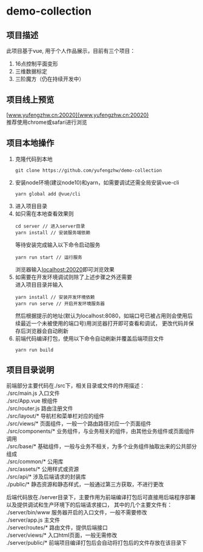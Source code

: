# demo-collection

## 项目描述
此项目基于vue, 用于个人作品展示，目前有三个项目：
1. 16点控制平面变形
2. 三维数据标定
3. 三阶魔方（仍在持续开发中）

## 项目线上预览
[www.yufengzhw.cn:20020](www.yufengzhw.cn:20020)  
推荐使用chrome或safari进行浏览

## 项目本地操作
1. 克隆代码到本地
   ```
   git clone https://github.com/yufengzhw/demo-collection
   ```
2. 安装node环境(建议node10)和yarn，如需要调试还需全局安装vue-cli
   ```
   yarn global add @vue/cli
   ```
3. 进入项目目录
4. 如只需在本地查看效果则
    ```
    cd server // 进入server目录
    yarn install // 安装服务端依赖
    ```
    等待安装完成输入以下命令启动服务
    ```
    yarn run start // 运行服务
    ```
    浏览器输入[localhost:20020](localhost:20020)即可浏览效果
5. 如需要在开发环境调试则除了上述步骤之外还需要  
   进入项目目录并输入
   ```
   yarn install // 安装开发环境依赖
   yarn run serve // 开启开发环境服务器
   ```
   然后根据提示的地址(默认为localhost:8080，如端口号已被占用则会使用后续最近一个未被使用的端口号)用浏览器打开即可查看和调试，
   更改代码并保存后浏览器会自动刷新
6. 前端代码编译打包，使用以下命令自动刷新并覆盖后端项目文件
   ```
   yarn run build
   ```

## 项目目录说明
前端部分主要代码在./src下，相关目录或文件的作用描述：  
./src/main.js 入口文件  
./src/App.vue 根组件   
./src/router.js 路由注册文件  
./src/layout/* 导航栏和菜单栏对应的组件  
./src/views/* 页面组件，一般一个路由路径对应一个页面组件  
./src/components/* 业务组件，与业务相关的组件，由其他业务组件或页面组件调用  
./src/base/* 基础组件，一般与业务不相关，为多个业务组件抽取出来的公共部分组成  
./src/common/* 公用库  
./src/assets/* 公用样式或资源  
./src/api/* 涉及后端请求的封装库  
./public/* 静态资源和静态样式，一般通过第三方获取，不进行更改
   
后端代码放在./server目录下，主要作用为前端编译打包后可直接用后端程序部署以及提供调试和生产环境下的后端请求接口，
其中的几个主要文件有：  
./server/bin/www 服务器开启的入口文件，一般不需要修改  
./server/app.js 主文件  
./server/routes/* 路由文件，提供后端接口  
./server/views/* 入口html页面，一般无需修改  
./server/public/* 前端项目编译打包后会自动将打包后的文件存放在该目录下
